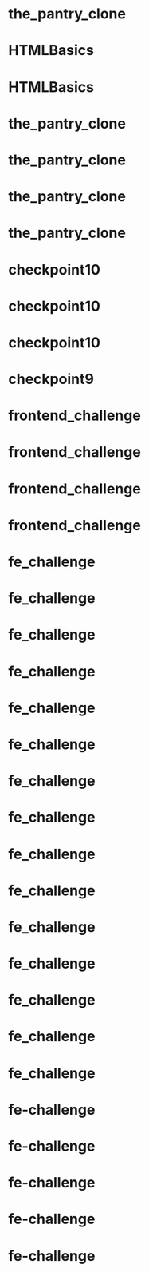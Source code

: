 # the_pantry_clone
# HTMLBasics
# HTMLBasics
# the_pantry_clone
# the_pantry_clone
# the_pantry_clone
# the_pantry_clone
# checkpoint10
# checkpoint10
# checkpoint10
# checkpoint9
# frontend_challenge
# frontend_challenge
# frontend_challenge
# frontend_challenge
# fe_challenge
# fe_challenge
# fe_challenge
# fe_challenge
# fe_challenge
# fe_challenge
# fe_challenge
# fe_challenge
# fe_challenge
# fe_challenge
# fe_challenge
# fe_challenge
# fe_challenge
# fe_challenge
# fe_challenge
# fe-challenge
# fe-challenge
# fe-challenge
# fe-challenge
# fe-challenge

